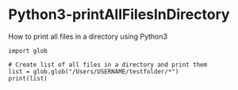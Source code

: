 # Python3-printAllFilesInDirectory
How to print all files in a directory using Python3

```
import glob

# Create list of all files in a directory and print them
list = glob.glob("/Users/USERNAME/testfolder/*")
print(list)
```
